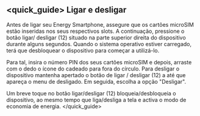 ## <quick_guide> Ligar e desligar

Antes de ligar seu Energy Smartphone, assegure que os cartões microSIM estão inseridas nos seus respectivos slots. A continuação, pressione o botão ligar/ desligar (12) situado na parte superior direita do dispositivo durante alguns segundos. Quando o sistema operativo estiver carregado, terá que desbloquear o dispositivo para começar a utilizá-lo.

Para tal, insira o número PIN dos seus cartões microSIM e depois, arraste com o dedo o ícone do cadeado para fora do círculo. Para desligar o dispositivo mantenha apertado o botão de ligar / desligar (12) a até que apareça o menu de desligado. Em seguida, escolha a opção "Desligar".

Um breve toque no botão ligar/desligar (12) bloqueia/desbloqueia o dispositivo, ao mesmo tempo que liga/desliga a tela e activa o modo de economia de energia.
</quick_guide>
